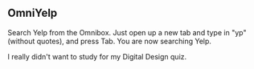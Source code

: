 OmniYelp
---------
Search Yelp from the Omnibox. Just open up a new tab and type in "yp" (without quotes), and press Tab. You are now searching Yelp.

 I really didn't want to study for my Digital Design quiz.
